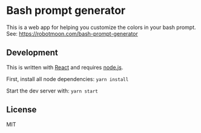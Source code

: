 # Bash prompt generator

This is a web app for helping you customize the colors in your bash prompt.
See: https://robotmoon.com/bash-prompt-generator


## Development

This is written with [React](https://reactjs.org/) and requires [node.js](https://nodejs.org/).

First, install all node dependencies:
`yarn install`

Start the dev server with:
`yarn start`


## License

MIT
